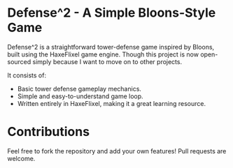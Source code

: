 # Defense^2 - A Simple Bloons-Style Game

Defense^2 is a straightforward tower-defense game inspired by Bloons, built using the HaxeFlixel game engine. Though this project is now open-sourced simply because I want to move on to other projects.

It consists of:

- Basic tower defense gameplay mechanics.
- Simple and easy-to-understand game loop.
- Written entirely in HaxeFlixel, making it a great learning resource.

# Contributions
Feel free to fork the repository and add your own features! Pull requests are welcome.
